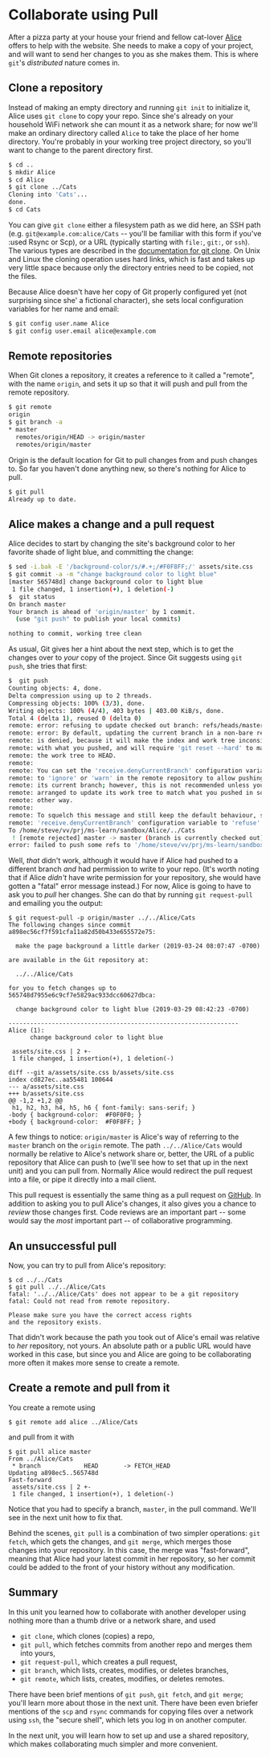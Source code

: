 # Collaborate using Pull

After a pizza party at your house your friend and fellow cat-lover
[Alice](https://en.wikipedia.org/wiki/Alice_and_Bob) offers to help with the
website.  She needs to make a copy of your project, and will want to send her
changes to you as she makes them.  This is where `git`'s _distributed_ nature
comes in.

## Clone a repository

Instead of making an empty directory and running `git init` to initialize it,
Alice uses `git clone` to copy your repo.  Since she's already on your
household WiFi network she can mount it as a network share; for now we'll make
an ordinary directory called `Alice` to take the place of her home directory.
You're probably in your working tree project directory, so you'll want to
change to the parent directory first.

```bash
$ cd ..
$ mkdir Alice
$ cd Alice
$ git clone ../Cats
Cloning into 'Cats'...
done.
$ cd Cats
```

You can give `git clone` either a filesystem path as we did here, an SSH path
(e.g. `git@example.com:alice/Cats` -- you'll be familiar with this form if
you've :used Rsync or Scp), or a URL (typically starting with `file:`, `git:`,
or `ssh`).  The various types are described in the [documentation for
git clone](https://git-scm.com/docs/git-clone).  On Unix and Linux the
cloning operation uses hard links, which is fast and takes up very little
space because only the directory entries need to be copied, not the files.

Because Alice doesn't have her copy of Git properly configured yet (not
surprising since she' a fictional character), she sets local configuration
variables for her name and email:

```bash
$ git config user.name Alice
$ git config user.email alice@example.com
```

## Remote repositories

When Git clones a repository, it creates a reference to it called a "remote",
with the name `origin`, and sets it up so that it will push and pull from the
remote repository.


```bash
$ git remote 
origin
$ git branch -a
* master
  remotes/origin/HEAD -> origin/master
  remotes/origin/master
```

Origin is the default location for Git to pull changes from and push changes
to.  So far you haven't done anything new, so there's nothing for Alice to
pull.

```bash
$ git pull
Already up to date.
```

## Alice makes a change and a pull request

Alice decides to start by changing the site's background color to her favorite
shade of light blue, and committing the change:

```bash
$ sed -i.bak -E '/background-color/s/#.+;/#F0F8FF;/' assets/site.css
$ git commit -a -m "change background color to light blue"
[master 565748d] change background color to light blue
 1 file changed, 1 insertion(+), 1 deletion(-)
$  git status
On branch master
Your branch is ahead of 'origin/master' by 1 commit.
  (use "git push" to publish your local commits)

nothing to commit, working tree clean
```

As usual, Git gives her a hint about the next step, which is to get the
changes over to _your_ copy of the project.  Since Git suggests using `git
push`, she tries that first:

```bash
$  git push
Counting objects: 4, done.
Delta compression using up to 2 threads.
Compressing objects: 100% (3/3), done.
Writing objects: 100% (4/4), 403 bytes | 403.00 KiB/s, done.
Total 4 (delta 1), reused 0 (delta 0)
remote: error: refusing to update checked out branch: refs/heads/master
remote: error: By default, updating the current branch in a non-bare repository
remote: is denied, because it will make the index and work tree inconsistent
remote: with what you pushed, and will require 'git reset --hard' to match
remote: the work tree to HEAD.
remote: 
remote: You can set the 'receive.denyCurrentBranch' configuration variable
remote: to 'ignore' or 'warn' in the remote repository to allow pushing into
remote: its current branch; however, this is not recommended unless you
remote: arranged to update its work tree to match what you pushed in some
remote: other way.
remote: 
remote: To squelch this message and still keep the default behaviour, set
remote: 'receive.denyCurrentBranch' configuration variable to 'refuse'.
To /home/steve/vv/prj/ms-learn/sandbox/Alice/../Cats
 ! [remote rejected] master -> master (branch is currently checked out)
error: failed to push some refs to '/home/steve/vv/prj/ms-learn/sandbox/Alice/../Cats'
```

Well, _that_ didn't work, although it would have if Alice had pushed to a
different branch *and* had permission to write to your repo.  (It's worth
noting that if Alice *didn't* have write permission for your repository, she
would have gotten a "fatal" error message instead.)  For now, Alice is going
to have to ask you to _pull_ her changes.  She can do that by running `git
request-pull` and emailing you the output:

```
$ git request-pull -p origin/master ../../Alice/Cats
The following changes since commit a898ec56cf7f591cfa11a82d50b433e655572e75:

  make the page background a little darker (2019-03-24 08:07:47 -0700)

are available in the Git repository at:

  ../../Alice/Cats

for you to fetch changes up to 565748d7955e6c9cf7e5829ac933dcc60627dbca:

  change background color to light blue (2019-03-29 08:42:23 -0700)

----------------------------------------------------------------
Alice (1):
      change background color to light blue

 assets/site.css | 2 +-
 1 file changed, 1 insertion(+), 1 deletion(-)
 
diff --git a/assets/site.css b/assets/site.css
index cd827ec..aa55481 100644
--- a/assets/site.css
+++ b/assets/site.css
@@ -1,2 +1,2 @@
 h1, h2, h3, h4, h5, h6 { font-family: sans-serif; }
-body { background-color:  #F0F0F0; }
+body { background-color:  #F0F8FF; }

```

A few things to notice:  `origin/master` is Alice's way of referring to the
`master` branch on the `origin` remote.  The path `../../Alice/Cats` would
normally be relative to Alice's network share or, better, the URL of a public
repository that Alice can push to (we'll see how to set that up in the next
unit) and you can pull from.  Normally Alice would redirect the pull request
into a file, or pipe it directly into a mail client.

This pull request is essentially the same thing as a pull request on
[GitHub](https://github.com).  In addition to asking you to pull Alice's
changes, it also gives you a chance to _review_ those changes first.  Code
reviews are an important part -- some would say the *most* important part --
of collaborative programming.

## An unsuccessful pull

Now, you can try to pull from Alice's repository:

```
$ cd ../../Cats
$ git pull ../../Alice/Cats
fatal: '../../Alice/Cats' does not appear to be a git repository
fatal: Could not read from remote repository.

Please make sure you have the correct access rights
and the repository exists.
```

That didn't work because the path you took out of Alice's email was relative
to _her_ repository, not yours.  An absolute path or a public URL would have
worked in this case, but since you and Alice are going to be collaborating
more often it makes more sense to create a remote.

## Create a remote and pull from it

You create a remote using 

```
$ git remote add alice ../Alice/Cats
```

and pull from it with

```
$ git pull alice master
From ../Alice/Cats
 * branch            HEAD       -> FETCH_HEAD
Updating a898ec5..565748d
Fast-forward
 assets/site.css | 2 +-
 1 file changed, 1 insertion(+), 1 deletion(-)
```

Notice that you had to specify a branch, `master`, in the pull command.  We'll
see in the next unit how to fix that.

Behind the scenes, `git pull` is a combination of two simpler operations:
`git fetch`, which gets the changes, and `git merge`, which merges those
changes into your repository.  In this case, the merge was "fast-forward",
meaning that Alice had your latest commit in her repository, so her commit
could be added to the front of your history without any modification.

## Summary

In this unit you learned how to collaborate with another developer using
nothing more than a thumb drive or a network share, and used

* `git clone`, which clones (copies) a repo,
* `git pull`, which fetches commits from another repo and merges them into
  yours,
* `git request-pull`, which creates a pull request,
* `git branch`, which lists,  creates, modifies, or deletes branches, 
* `git remote`, which lists, creates, modifies, or deletes remotes.

There have been brief mentions of `git push`, `git fetch`, and `git merge`;
you'll learn more about those in the next unit.  There have been even briefer
mentions of the `scp` and `rsync` commands for copying files over a network
using `ssh`, the "secure shell", which lets you log in on another computer.

In the next unit, you will learn how to set up and use a shared repository,
which makes collaborating much simpler and more convenient.
